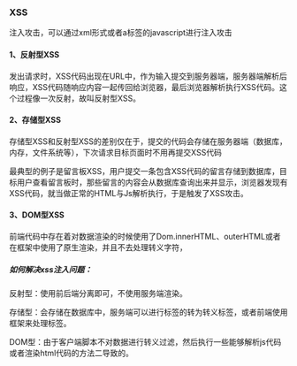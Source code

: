 ### XSS

注入攻击，可以通过xml形式或者a标签的javascript进行注入攻击

#### 1、反射型XSS

发出请求时，XSS代码出现在URL中，作为输入提交到服务器端，服务器端解析后响应，XSS代码随响应内容一起传回给浏览器，最后浏览器解析执行XSS代码。这个过程像一次反射，故叫反射型XSS。

#### 2、存储型XSS

存储型XSS和反射型XSS的差别仅在于，提交的代码会存储在服务器端（数据库，内存，文件系统等），下次请求目标页面时不用再提交XSS代码

最典型的例子是留言板XSS，用户提交一条包含XSS代码的留言存储到数据库，目标用户查看留言板时，那些留言的内容会从数据库查询出来并显示，浏览器发现有XSS代码，就当做正常的HTML与Js解析执行，于是触发了XSS攻击。

#### 3、DOM型XSS

前端代码中存在着对数据渲染的时候使用了Dom.innerHTML、outerHTML或者在框架中使用了原生渲染，并且不去处理转义字符，

##### 如何解决xss注入问题：

反射型：使用前后端分离即可，不使用服务端渲染。

存储型：会存储在数据库中，服务端可以进行标签的转为转义标签，或者前端使用框架来处理标签。

DOM型：由于客户端脚本不对数据进行转义过滤，然后执行一些能够解析js代码或者渲染html代码的方法二导致的。